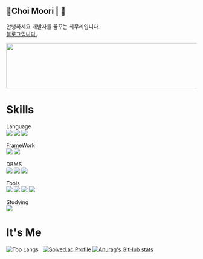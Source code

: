 ## 🌱Choi Moori |  👋
<p>안녕하세요 개발자를 꿈꾸는 최무리입니다.<br> <a href="https://moori-ch.tistory.com/"> 블로그입니다. </a> </p>


<a href="https://github.com/devxb/gitanimals">
  <img
    src="https://render.gitanimals.org/lines/Choi-Moori?pet-id=603481417254920906"
    width="600"
    height="120"
  />
</a>

<h1>Skills</h1>
Language<br>
<img src="https://img.shields.io/badge/Java-007396?style=for-the-badge&logo=Java&logoColor=white"> 
<img src="https://img.shields.io/badge/javascript-F7DF1E?style=for-the-badge&logo=javascript&logoColor=black">
<img src="https://img.shields.io/badge/Python-3776AB?style=for-the-badge&logo=python&logoColor=white">

FrameWork<br>
<img src="https://img.shields.io/badge/Spring-6DB33F?style=for-the-badge&logo=Spring&logoColor=white">
<img src="https://img.shields.io/badge/Spring Boot-6DB33F?style=for-the-badge&logo=spring boot&logoColor=white">

DBMS<br>
<img src="https://img.shields.io/badge/mysql-4479A1?style=for-the-badge&logo=mysql&logoColor=white"> 
<img src="https://img.shields.io/badge/mariaDB-003545?style=for-the-badge&logo=mariaDB&logoColor=white">
<img src="https://img.shields.io/badge/redis-%23DD0031.svg?&style=for-the-badge&logo=redis&logoColor=white">

Tools<br>
<img src="https://img.shields.io/badge/IntelliJ_IDEA-000000.svg?style=for-the-badge&logo=intellij-idea&logoColor=white">
<img src="https://img.shields.io/badge/Visual_Studio_Code-0078D4?style=for-the-badge&logo=visual%20studio%20code&logoColor=white">
<img src="https://img.shields.io/badge/Postman-FF6C37?style=for-the-badge&logo=postman&logoColor=white">
<img src="https://img.shields.io/badge/docker-%230db7ed.svg?style=for-the-badge&logo=docker&logoColor=white">

Studying<br>
<img src="https://img.shields.io/badge/rabbitmq-%23FF6600.svg?&style=for-the-badge&logo=rabbitmq&logoColor=white">


<h1>It's Me</h1>

![Top Langs](https://github-readme-stats.vercel.app/api/top-langs/?username=Choi-Moori&layout=compact)&nbsp;&nbsp;
[![Solved.ac Profile](http://mazassumnida.wtf/api/v2/generate_badge?boj=chlanfl)](https://solved.ac/chlanfl/)
[![Anurag's GitHub stats](https://github-readme-stats.vercel.app/api?username=Choi-Moori)](https://github.com/anuraghazra/github-readme-stats)
<!--
**Choi-Moori/Choi-Moori** is a ✨ _special_ ✨ repository because its `README.md` (this file) appears on your GitHub profile.

Here are some ideas to get you started:

- 🔭 I’m currently working on ...
- 🌱 I’m currently learning ...
- 👯 I’m looking to collaborate on ...
- 🤔 I’m looking for help with ...
- 💬 Ask me about ...
- 📫 How to reach me: ...
- 😄 Pronouns: ...
- ⚡ Fun fact: ...
-->
